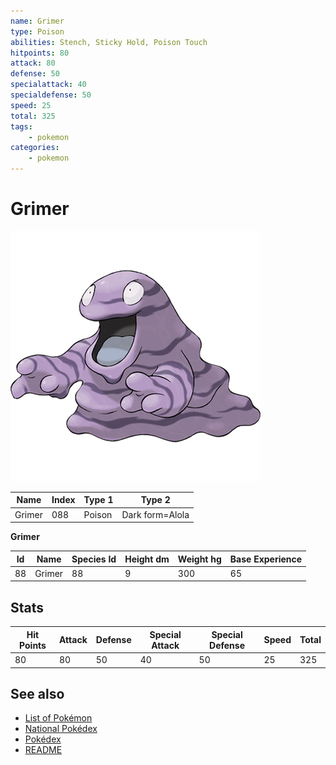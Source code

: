 ```yaml
---
name: Grimer
type: Poison
abilities: Stench, Sticky Hold, Poison Touch
hitpoints: 80
attack: 80
defense: 50
specialattack: 40
specialdefense: 50
speed: 25
total: 325
tags:
    - pokemon
categories:
    - pokemon
---
```


# Grimer


![Grimer](images/088.png)

| **Name** | **Index** | **Type 1** | **Type 2** |
|----|----|----|----|
| Grimer | 088 | Poison | Dark form=Alola  |

**Grimer** 




| **Id** | **Name** | **Species Id** | **Height dm** | **Weight hg** | **Base Experience** |
|--------|----------|----------------|------------|------------|---------------------|
| 88 | Grimer | 88 | 9 | 300 | 65 |



## Stats

| **Hit Points** | **Attack** | **Defense** | **Special Attack** | **Special Defense** | **Speed** | **Total** |
|----------------|------------|-------------|--------------------|---------------------|-----------|-----------|
| 80 | 80 | 50 | 40 | 50 | 25 | 325 |

## See also

- [List of Pokémon](../pokemon.md)
- [National Pokédex](../national_pokedex.md)
- [Pokédex](../pokedex.md)
- [README](../README.md)
